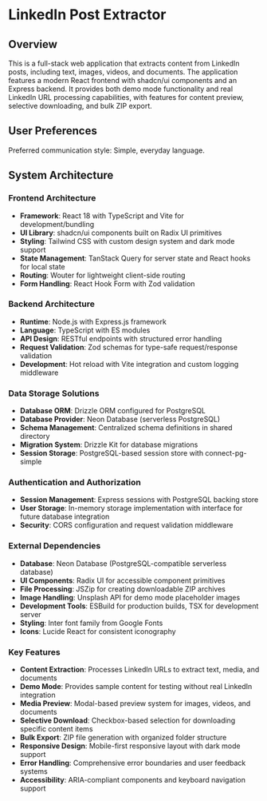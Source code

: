# LinkedIn Post Extractor

## Overview

This is a full-stack web application that extracts content from LinkedIn posts, including text, images, videos, and documents. The application features a modern React frontend with shadcn/ui components and an Express backend. It provides both demo mode functionality and real LinkedIn URL processing capabilities, with features for content preview, selective downloading, and bulk ZIP export.

## User Preferences

Preferred communication style: Simple, everyday language.

## System Architecture

### Frontend Architecture
- **Framework**: React 18 with TypeScript and Vite for development/bundling
- **UI Library**: shadcn/ui components built on Radix UI primitives
- **Styling**: Tailwind CSS with custom design system and dark mode support
- **State Management**: TanStack Query for server state and React hooks for local state
- **Routing**: Wouter for lightweight client-side routing
- **Form Handling**: React Hook Form with Zod validation

### Backend Architecture
- **Runtime**: Node.js with Express.js framework
- **Language**: TypeScript with ES modules
- **API Design**: RESTful endpoints with structured error handling
- **Request Validation**: Zod schemas for type-safe request/response validation
- **Development**: Hot reload with Vite integration and custom logging middleware

### Data Storage Solutions
- **Database ORM**: Drizzle ORM configured for PostgreSQL
- **Database Provider**: Neon Database (serverless PostgreSQL)
- **Schema Management**: Centralized schema definitions in shared directory
- **Migration System**: Drizzle Kit for database migrations
- **Session Storage**: PostgreSQL-based session store with connect-pg-simple

### Authentication and Authorization
- **Session Management**: Express sessions with PostgreSQL backing store
- **User Storage**: In-memory storage implementation with interface for future database integration
- **Security**: CORS configuration and request validation middleware

### External Dependencies
- **Database**: Neon Database (PostgreSQL-compatible serverless database)
- **UI Components**: Radix UI for accessible component primitives
- **File Processing**: JSZip for creating downloadable ZIP archives
- **Image Handling**: Unsplash API for demo mode placeholder images
- **Development Tools**: ESBuild for production builds, TSX for development server
- **Styling**: Inter font family from Google Fonts
- **Icons**: Lucide React for consistent iconography

### Key Features
- **Content Extraction**: Processes LinkedIn URLs to extract text, media, and documents
- **Demo Mode**: Provides sample content for testing without real LinkedIn integration
- **Media Preview**: Modal-based preview system for images, videos, and documents
- **Selective Download**: Checkbox-based selection for downloading specific content items
- **Bulk Export**: ZIP file generation with organized folder structure
- **Responsive Design**: Mobile-first responsive layout with dark mode support
- **Error Handling**: Comprehensive error boundaries and user feedback systems
- **Accessibility**: ARIA-compliant components and keyboard navigation support
